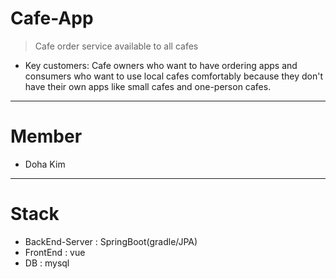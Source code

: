 # Cafe-App
> Cafe order service available to all cafes

- Key customers: Cafe owners who want to have ordering apps and consumers who want to use local cafes comfortably because they don't have their own apps like small cafes and one-person cafes.

---

# Member
* Doha Kim

---

# Stack
* BackEnd-Server : SpringBoot(gradle/JPA)
* FrontEnd : vue
* DB : mysql
